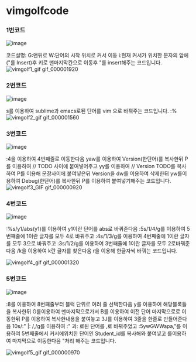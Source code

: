 # vimgolfcode
### 1번코드
![image](https://user-images.githubusercontent.com/94737280/144739820-e7958374-47ba-438d-a35c-457ff9d7b1e4.png)
  
코드설명: G:맨뒤로 W:단어의 시작 위치로 커서 이동 i:현재 커서가 위치한 문자의 앞에 ("를 Insert)후 <End>키로 맨마지막칸으로 이동후 "를 insert해주는 코드입니다.
 ![vimgolf1_gif gif_000001920](https://user-images.githubusercontent.com/94737280/144749168-48bf3c04-a43e-4a65-b7ce-d85c400f1abc.gif)

  
### 2번코드
![image](https://user-images.githubusercontent.com/94737280/144739814-45e806c2-0584-4fe4-8c18-e2500e2fadd2.png)
  

s를 이용하여 sublime과 emacs로된 단어를 vim 으로 바꿔주는 코드입니다.
   :%![vimgolf2_gif gif_000001560](https://user-images.githubusercontent.com/94737280/144749173-34f0e158-9217-49af-ae53-c2bca5328b02.gif)
  
### 3번코드
   ![image](https://user-images.githubusercontent.com/94737280/144739807-dc166499-ca08-426a-b3e0-09d654921a02.png)
  
  :4<CR>을 이용하여 4번째줄로 이동한다음 yaw를 이용하여 Version(한단어)를 복사한뒤 
  P를 이용하여 // TODO 사이에 붙여넣어주고 yy를 이용하여 // Version TODO를 복사하여 P를 이용해 문장사이에 붙여넣은뒤 
  Version을 dw를 이용하여 삭제한뒤 yw를이용하여 Debug(한단어)를 복사한뒤 P를 이용하여 붙여넣기해주는 코드입니다.
  ![vimgolf3_GIF gif_000000920](https://user-images.githubusercontent.com/94737280/144749188-8c130540-6605-4cf5-948d-a1da7bf43cfe.gif)

  
  
### 4번코드
  ![image](https://user-images.githubusercontent.com/94737280/144739797-636f4083-3043-4bef-bf97-2fbfe553d611.png)

   
  
  :%s/y1/abs(y1)<CR>를 이용하여 y1이란 단어를 abs로 바꿔준다음 
  :5s/1/4/g<CR>를 이용하여 5번째줄에 1이란 글자를 모두 4로 바꿔주고
  :4s/1/3/g<CR>를 이용하여 4번째줄에 1이란 글자를 모두 3으로 바꿔주고
  :3s/1/2/g<CR>를 이용하여 3번째줄에 1이란 글자를 모두 2로바꿔준다음
  /k<CR>을 이용하여 k란 글자를 찾은다음 r을 이용해 한글자씩 바꿔는 코드입니다.
  
  
  ![vimgolf4_gif gif_000001320](https://user-images.githubusercontent.com/94737280/144749194-964b0f5c-3c06-4f84-a48e-59b1ef53211a.gif)

  
### 5번코드
  
  ![image](https://user-images.githubusercontent.com/94737280/144739780-6d643c14-d858-4e67-a9c0-7137db91c7d8.png)

  
  :8<CR><C-V><Up><Up><Right><Right><Right><Right>를 이용하여 8번째줄부터 블럭 단위로 여러 줄 선택한다음
  y를 이용하여 해당블록들을 복사한뒤
  G를이용하여 맨마지막으로가서 B를 이용하여 이전 단어 마지막으로로 이동한뒤
  P를 이용하여 복사한내용을 붙여놓고 
  3J를 이용하여 3줄을 한줄로 만들어준다음
  10s/:" \|: /,/g<CR>를 이용하여 :" 과: 로된 단어를 ,로 바꿔주었고
  :5<CR>ywGWWa<Esc>pa,<End>"<CR>를 이용하여 5번째줄에서 커서에위치한 단어인 Student_id를 복사해와 붙여넣고 <End>를이용하여 마지막으로 이동한다음 "처리 해주는 코드입니다.
 
![vimgolf5_gif gif_000000970](https://user-images.githubusercontent.com/94737280/144749225-f37a5c80-5b48-4c05-bf4d-e1be2400130c.gif)

  
